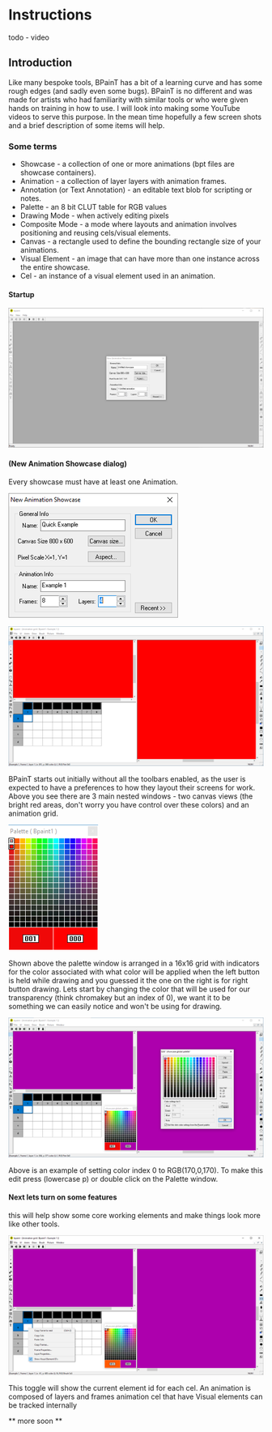 # Instructions

todo - video 

## Introduction 

Like many bespoke tools, BPainT has a bit of a learning curve and has some rough edges (and sadly even some bugs). BPainT is no different and was made for artists who had familiarity with similar tools or who were given hands on training in how to use. I will look into making some YouTube videos to serve this purpose. In the mean time hopefully a few screen shots and a brief description of some items will help.

### Some terms

* Showcase - a collection of one or more animations (bpt files are showcase containers).
* Animation - a collection of layer layers with animation frames.
* Annotation (or Text Annotation) - an editable text blob for scripting or notes.
* Palette - an 8 bit CLUT table for RGB values  
* Drawing Mode - when actively editing pixels
* Composite Mode - a mode where layouts and animation involves positioning and reusing cels/visual elements.
* Canvas - a rectangle used to define the bounding rectangle size of your animations. 
* Visual Element - an image that can have more than one instance across the entire showcase.
* Cel - an instance of a visual element used in an animation.

#### Startup 

![Startup](https://github.com/lardratboy/BPainT-Preview/raw/master/img/FirstRunScreen.PNG?raw=true)

#### (New Animation Showcase dialog)

Every showcase must have at least one Animation.

![NewAnimationShowcaseDialog](https://github.com/lardratboy/BPainT-Preview/raw/master/img/NewAnimationShowcaseDialog.PNG?raw=true)

![AfterNewShowcaseDialogMainView](https://github.com/lardratboy/BPainT-Preview/raw/master/img/AfterNewShowcaseDialogMainView.PNG?raw=true)

BPainT starts out initially without all the toolbars enabled, as the user is expected to have a preferences to how they layout their screens for work. Above you see there are 3 main nested windows - two canvas views (the bright red areas, don't worry you have control over these colors) and an animation grid. 

![Palette](https://github.com/lardratboy/BPainT-Preview/raw/master/img/PopupPaletteWindow.PNG?raw=true)

Shown above the palette window is arranged in a 16x16 grid with indicators for the color associated with what color will be applied when the left button is held while drawing and you guessed it the one on the right is for right button drawing.  Lets start by changing the color that will be used for our transparency (think chromakey but an index of 0), we want it to be something we can easily notice and won't be using for drawing. 

![Index 0 as Chromakey](https://github.com/lardratboy/BPainT-Preview/raw/master/img/EditColorIndex0ToBeTheEGAMagenta.PNG?raw=true)

Above is an example of setting color index 0 to RGB(170,0,170).  To make this edit press (lowercase p) or double click on the Palette window.

#### Next lets turn on some features

this will help show some core working elements and make things look more like other tools.

![Show Visual Element ID's](https://github.com/lardratboy/BPainT-Preview/raw/master/img/ShowVisualElementIDAnimGridContextMenu.PNG?raw=true)

This toggle will show the current element id for each cel. An animation is composed of layers and frames animation cel that have Visual elements can be tracked internally 






** more soon **








